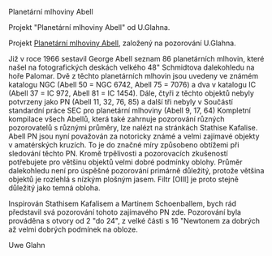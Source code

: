 Planetární mlhoviny Abell

Projekt "Planetární mlhoviny Abell" od U.Glahna.

Projekt [Planetární mlhoviny Abell](http://www.deepsky-visuell.de/Projekte/AbellPN.htm), založený na pozorování U.Glahna.

Již v roce 1966 sestavil George Abell seznam 86 planetárních mlhovin, které našel na fotografických deskách velkého 48" Schmidtova dalekohledu na hoře Palomar.
Dvě z těchto planetárních mlhovin jsou uvedeny ve známém katalogu NGC (Abell 50 = NGC 6742, Abell 75 = 7076) a dva v katalogu IC (Abell 37 = IC 972, Abell 81 = IC 1454).
Dále, čtyři z těchto objektů nebyly potvrzeny jako PN (Abell 11, 32, 76, 85) a další tři nebyly v Součástí standardní práce SEC pro planetární mlhoviny (Abell 9, 17, 64)
Kompletní kompilace všech Abellů, která také zahrnuje pozorování různých pozorovatelů s různými průměry, lze nalézt na stránkách Stathise Kafalise.
Abell PN jsou nyní považován za notoricky známé a velmi zajímavé objekty v amatérských kruzích. To je do značné míry způsobeno obtížemi při sledování těchto PN. Kromě trpělivosti
a pozorovacích zkušeností potřebujete pro většinu objektů velmi dobré podmínky oblohy. Průměr dalekohledu není pro úspěšné pozorování primárně důležitý, protože většina objektů
je rozlehlá s nízkým plošným jasem. Filtr [OIII] je proto stejně důležitý jako temná obloha.

Inspirován Stathisem Kafalisem a Martinem Schoenballem, bych rád představil svá pozorování tohoto zajímavého PN zde. Pozorování byla prováděna s otvory od 2 "do 24",
z velké části s 16 "Newtonem za dobrých až velmi dobrých podmínek na obloze.

Uwe Glahn